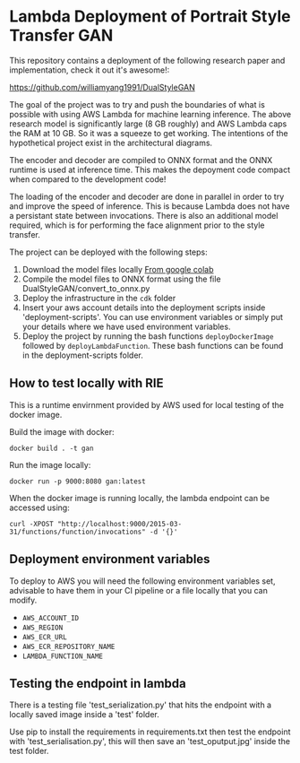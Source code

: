 # Lambda Deployment of Portrait Style Transfer GAN

This repository contains a deployment of the following research paper and implementation, check it out it's awesome!:

https://github.com/williamyang1991/DualStyleGAN

The goal of the project was to try and push the boundaries of what is possible with using AWS Lambda for machine learning inference. The above research model is significantly large (8 GB roughly) and AWS Lambda caps the RAM at 10 GB. So it was a squeeze to get working. The intentions of the hypothetical project exist in the architectural diagrams.

The encoder and decoder are compiled to ONNX format and the ONNX runtime is used at inference time. This makes the depoyment code compact when compared to the development code!

The loading of the encoder and decoder are done in parallel in order to try and improve the speed of inference. This is because Lambda does not have a persistant state between invocations. There is also an additional model required, which is for performing the face alignment prior to the style transfer.

The project can be deployed with the following steps:

1. Download the model files locally [From google colab](https://colab.research.google.com/github/williamyang1991/DualStyleGAN/blob/master/notebooks/inference_playground.ipynb)
2. Compile the model files to ONNX format using the file DualStyleGAN/convert_to_onnx.py
3. Deploy the infrastructure in the `cdk` folder
4. Insert your aws account details into the deployment scripts inside 'deployment-scripts'. You can use environment variables or simply put your details where we have used environment variables.
5. Deploy the project by running the bash functions `deployDockerImage` followed by `deployLambdaFunction`. These bash functions can be found in the deployment-scripts folder.

## How to test locally with RIE

This is a runtime envirnment provided by AWS used for local testing of the docker image. 

Build the image with docker:

`docker build . -t gan`

Run the image locally:

`docker run -p 9000:8080 gan:latest`

When the docker image is running locally, the lambda endpoint can be accessed using:

`curl -XPOST "http://localhost:9000/2015-03-31/functions/function/invocations" -d '{}'`

## Deployment environment variables
To deploy to AWS you will need the following environment variables set, advisable to have them in your CI pipeline or a file locally that you can modify.
- `AWS_ACCOUNT_ID`
- `AWS_REGION`
- `AWS_ECR_URL`
- `AWS_ECR_REPOSITORY_NAME`
- `LAMBDA_FUNCTION_NAME`

## Testing the endpoint in lambda

There is a testing file 'test_serialization.py' that hits the endpoint with a locally saved image inside a 'test' folder.

Use pip to install the requirements in requirements.txt then test the endpoint with 'test_serialisation.py', this will then save an 'test_oputput.jpg' inside the test folder.

